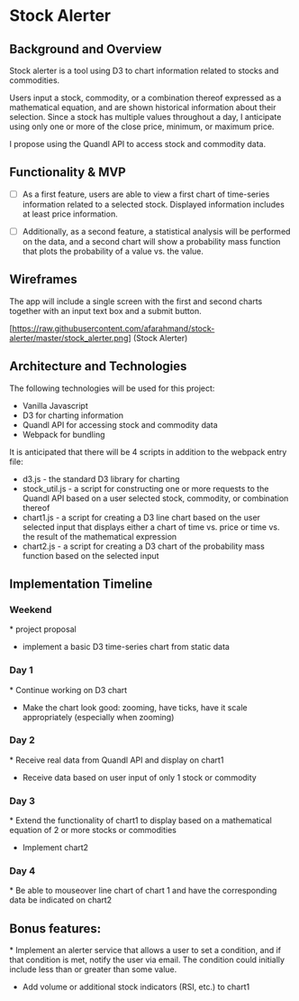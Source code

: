 <h1>Stock Alerter</h1>

<h2>Background and Overview</h2>
Stock alerter is a tool using D3 to chart information related to stocks and commodities.

Users input a stock, commodity, or a combination thereof expressed as a mathematical equation, and are shown historical information about their selection.  Since a stock has multiple values throughout a day, I anticipate using only one or more of the close price, minimum, or maximum price.

I propose using the Quandl API to access stock and commodity data.

<h2>Functionality & MVP</h2>

- [ ]  As a first feature, users are able to view a first chart of time-series information related to a selected stock.  Displayed information includes at least price information.

- [ ]  Additionally, as a second feature, a statistical analysis will be performed on the data, and a second chart will show a probability mass function that plots the probability of a value vs. the value.

<h2>Wireframes</h2>
The app will include a single screen with the first and second charts together with an input text box and a submit button.

[https://raw.githubusercontent.com/afarahmand/stock-alerter/master/stock_alerter.png]
(Stock Alerter)

<h2>Architecture and Technologies</h2>
The following technologies will be used for this project:
<ul>  
  <li>Vanilla Javascript</li>
  <li>D3 for charting information</li>
  <li>Quandl API for accessing stock and commodity data</li>
  <li>Webpack for bundling</li>
</ul>

It is anticipated that there will be 4 scripts in addition to the webpack entry file:
<ul>
  <li>d3.js - the standard D3 library for charting</li>
  <li>stock_util.js - a script for constructing one or more requests to the Quandl API based on a user selected stock, commodity, or combination thereof</li>
  <li>chart1.js - a script for creating a D3 line chart based on the user selected input that displays either a chart of time vs. price or time vs. the result of the mathematical expression</li>
  <li>chart2.js - a script for creating a D3 chart of the probability mass function based on the selected input</li>
</ul>

<h2>Implementation Timeline</h2>
<h3>Weekend</h3>
* project proposal

* implement a basic D3 time-series chart from static data

<h3>Day 1</h3>
* Continue working on D3 chart

* Make the chart look good: zooming, have ticks, have it scale appropriately (especially when zooming)

<h3>Day 2</h3>
* Receive real data from Quandl API and display on chart1

* Receive data based on user input of only 1 stock or commodity

<h3>Day 3</h3>
* Extend the functionality of chart1 to display based on a mathematical equation of 2 or more stocks or commodities

* Implement chart2

<h3>Day 4</h3>
* Be able to mouseover line chart of chart 1 and have the corresponding data be indicated on chart2

<h2>Bonus features:</h2>
* Implement an alerter service that allows a user to set a condition, and if that condition is met, notify the user via email.  The condition could initially include less than or greater than some value.

* Add volume or additional stock indicators (RSI, etc.) to chart1
